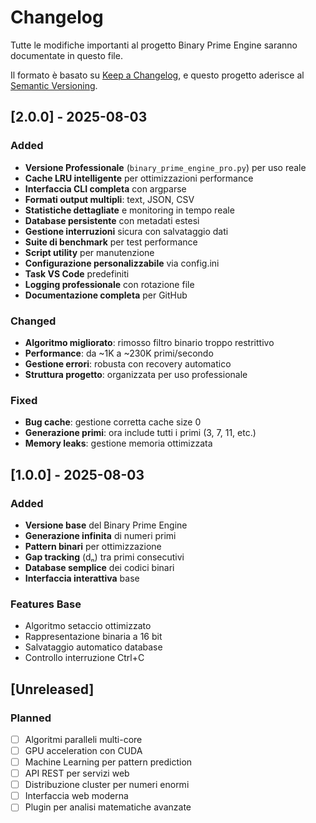 # Changelog

Tutte le modifiche importanti al progetto Binary Prime Engine saranno documentate in questo file.

Il formato è basato su [Keep a Changelog](https://keepachangelog.com/en/1.0.0/),
e questo progetto aderisce al [Semantic Versioning](https://semver.org/spec/v2.0.0.html).

## [2.0.0] - 2025-08-03

### Added
- **Versione Professionale** (`binary_prime_engine_pro.py`) per uso reale
- **Cache LRU intelligente** per ottimizzazioni performance
- **Interfaccia CLI completa** con argparse
- **Formati output multipli**: text, JSON, CSV
- **Statistiche dettagliate** e monitoring in tempo reale
- **Database persistente** con metadati estesi
- **Gestione interruzioni** sicura con salvataggio dati
- **Suite di benchmark** per test performance
- **Script utility** per manutenzione
- **Configurazione personalizzabile** via config.ini
- **Task VS Code** predefiniti
- **Logging professionale** con rotazione file
- **Documentazione completa** per GitHub

### Changed
- **Algoritmo migliorato**: rimosso filtro binario troppo restrittivo
- **Performance**: da ~1K a ~230K primi/secondo
- **Gestione errori**: robusta con recovery automatico
- **Struttura progetto**: organizzata per uso professionale

### Fixed
- **Bug cache**: gestione corretta cache size 0
- **Generazione primi**: ora include tutti i primi (3, 7, 11, etc.)
- **Memory leaks**: gestione memoria ottimizzata

## [1.0.0] - 2025-08-03

### Added
- **Versione base** del Binary Prime Engine
- **Generazione infinita** di numeri primi
- **Pattern binari** per ottimizzazione
- **Gap tracking** (dₙ) tra primi consecutivi
- **Database semplice** dei codici binari
- **Interfaccia interattiva** base

### Features Base
- Algoritmo setaccio ottimizzato
- Rappresentazione binaria a 16 bit
- Salvataggio automatico database
- Controllo interruzione Ctrl+C

## [Unreleased]

### Planned
- [ ] Algoritmi paralleli multi-core
- [ ] GPU acceleration con CUDA
- [ ] Machine Learning per pattern prediction
- [ ] API REST per servizi web
- [ ] Distribuzione cluster per numeri enormi
- [ ] Interfaccia web moderna
- [ ] Plugin per analisi matematiche avanzate
